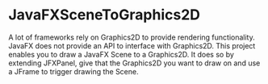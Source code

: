# JavaFXSceneToGraphics2D
A lot of frameworks rely on Graphics2D to provide rendering functionality. JavaFX does not provide an API to interface with Graphics2D. This project enables you to draw a JavaFX Scene to a Graphics2D. It does so by extending JFXPanel, give that the Graphics2D you want to draw on and use a JFrame to trigger drawing the Scene.

